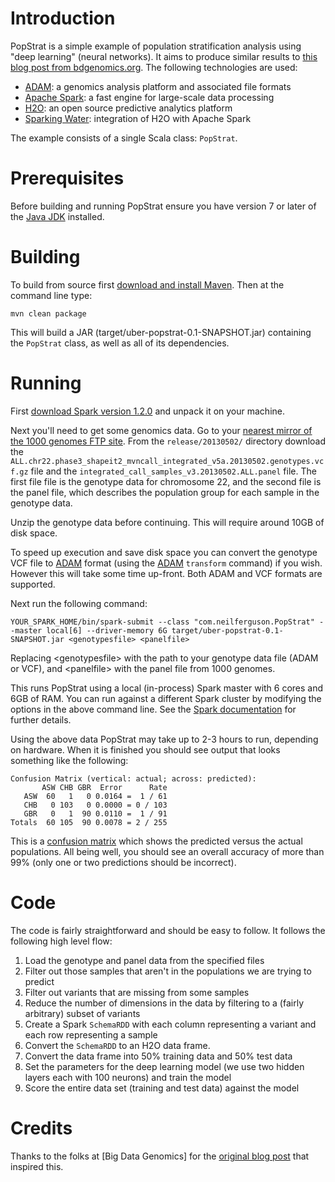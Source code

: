 # Introduction

PopStrat is a simple example of population stratification analysis using "deep learning" (neural networks). It aims to produce
similar results to
[this blog post from bdgenomics.org](http://bdgenomics.org/blog/2015/02/02/scalable-genomes-clustering-with-adam-and-spark/).
The following technologies are used:

 * [ADAM](https://github.com/bigdatagenomics/adam): a genomics analysis platform and associated file formats
 * [Apache Spark](https://spark.apache.org/): a fast engine for large-scale data processing
 * [H2O](http://0xdata.com/product/): an open source predictive analytics platform
 * [Sparking Water](http://0xdata.com/product/sparkling-water/): integration of H2O with Apache Spark

The example consists of a single Scala class: `PopStrat`.

# Prerequisites

Before building and running PopStrat ensure you have version 7 or later of the
[Java JDK](http://www.oracle.com/technetwork/java/javase/downloads/index.html) installed.

# Building

To build from source first [download and install Maven](http://maven.apache.org/download.cgi).
Then at the command line type:

```
mvn clean package
```

This will build a JAR (target/uber-popstrat-0.1-SNAPSHOT.jar) containing the `PopStrat` class,
as well as all of its dependencies.

# Running

First [download Spark version 1.2.0](http://spark.apache.org/downloads.html) and unpack it on your machine.

Next you'll need to get some genomics data. Go to your
[nearest mirror of the 1000 genomes FTP site](http://www.1000genomes.org/data#DataAccess).
From the `release/20130502/` directory download
the `ALL.chr22.phase3_shapeit2_mvncall_integrated_v5a.20130502.genotypes.vcf.gz` file and
the `integrated_call_samples_v3.20130502.ALL.panel` file. The first file file is the genotype data for chromosome 22,
and the second file is the panel file, which describes the population group for each sample in the genotype data.

Unzip the genotype data before continuing. This will require around 10GB of disk space.

To speed up execution and save disk space you can convert the genotype VCF file to [ADAM](https://github.com/bigdatagenomics/adam)
format (using the [ADAM](https://github.com/bigdatagenomics/adam) `transform` command) if you wish. However
this will take some time up-front. Both ADAM and VCF formats are supported.

Next run the following command:

```
YOUR_SPARK_HOME/bin/spark-submit --class "com.neilferguson.PopStrat" --master local[6] --driver-memory 6G target/uber-popstrat-0.1-SNAPSHOT.jar <genotypesfile> <panelfile>
```

Replacing &lt;genotypesfile&gt; with the path to your genotype data file (ADAM or VCF), and &lt;panelfile&gt; with the panel file
from 1000 genomes.

This runs PopStrat using a local (in-process) Spark master with 6 cores and 6GB of RAM. You can run against a different
Spark cluster by modifying the options in the above command line. See the
[Spark documentation](https://spark.apache.org/docs/1.2.0/submitting-applications.html) for further details.

Using the above data PopStrat may take up to 2-3 hours to run, depending on hardware. When it is finished you should
see output that looks something like the following:

```
Confusion Matrix (vertical: actual; across: predicted):
       ASW CHB GBR  Error      Rate
   ASW  60   1   0 0.0164 =  1 / 61
   CHB   0 103   0 0.0000 = 0 / 103
   GBR   0   1  90 0.0110 =  1 / 91
Totals  60 105  90 0.0078 = 2 / 255
```

This is a [confusion matrix](http://en.wikipedia.org/wiki/Confusion_matrix) which shows the predicted versus the actual
populations. All being well, you should see an overall accuracy of more than 99%
(only one or two predictions should be incorrect).

# Code

The code is fairly straightforward and should be easy to follow. It follows the following high level flow:

 1. Load the genotype and panel data from the specified files
 2. Filter out those samples that aren't in the populations we are trying to predict
 3. Filter out variants that are missing from some samples
 4. Reduce the number of dimensions in the data by filtering to a (fairly arbitrary) subset of variants
 5. Create a Spark `SchemaRDD` with each column representing a variant and each row representing a sample
 6. Convert the `SchemaRDD` to an H2O data frame.
 7. Convert the data frame into 50% training data and 50% test data
 8. Set the parameters for the deep learning model (we use two hidden layers each with 100 neurons) and train the model
 9. Score the entire data set (training and test data) against the model

# Credits

Thanks to the folks at [Big Data Genomics] for the
[original blog post](http://bdgenomics.org/blog/2015/02/02/scalable-genomes-clustering-with-adam-and-spark/)
that inspired this.